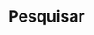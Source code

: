---
title: "Pesquisar" # in any language you want
layout: "search" # is necessary
url: "/search"
description: "Tá procurando algo? Digita ai"
summary: "search"
placeholder: "conteúdo a ser pesquisado"
---